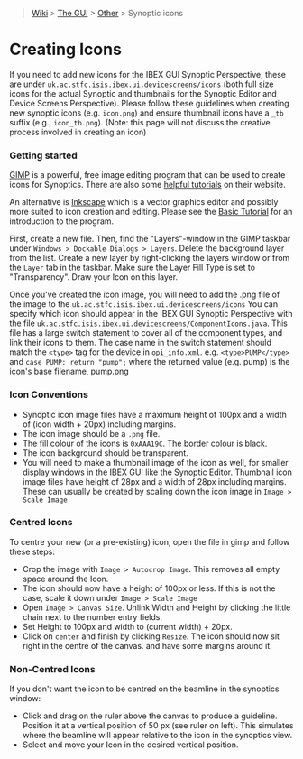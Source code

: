 > [Wiki](Home) > [The GUI](The-GUI) > [Other](GUI-Other) > Synoptic icons

# Creating Icons

If you need to add new icons for the IBEX GUI Synoptic Perspective, these are under `uk.ac.stfc.isis.ibex.ui.devicescreens/icons` (both full size icons for the actual Synoptic and thumbnails for the Synoptic Editor and Device Screens Perspective). Please follow these guidelines when creating new synoptic icons (e.g. `icon.png`) and ensure thumbnail icons have a `_tb` suffix (e.g., `icon_tb.png`).
(Note: this page will not discuss the creative process involved in creating an icon)

### Getting started

[GIMP](http://www.gimp.org/) is a powerful, free image editing program that can be used to create icons for Synoptics. There are also some [helpful tutorials](https://www.gimp.org/tutorials/) on their website.

An alternative is [Inkscape](https://inkscape.org/) which is a vector graphics editor and possibly more suited to icon creation and editing.  Please see the [Basic Tutorial](https://inkscape.org/en/doc/tutorials/basic/tutorial-basic.html) for an introduction to the program.

First, create a new file. Then, find the "Layers"-window in the GIMP taskbar under `Windows > Dockable Dialogs > Layers`. Delete the background layer from the list. Create a new layer by right-clicking the layers window or from the `Layer` tab in the taskbar. Make sure the Layer Fill Type is set to "Transparency". Draw your Icon on this layer.

Once you've created the icon image, you will need to add the .png file of the image to the `uk.ac.stfc.isis.ibex.ui.devicescreens/icons` You can specify which icon should appear in the IBEX GUI Synoptic Perspective with the file `uk.ac.stfc.isis.ibex.ui.devicescreens/ComponentIcons.java`.  This file has a large switch statement to cover all of the component types, and link their icons to them. The case name in the switch statement should match the `<type>` tag for the device in `opi_info.xml`.  e.g. `<type>PUMP</type>` and ```case PUMP: return "pump";``` where the returned value (e.g. pump) is the icon's base filename, pump.png



### Icon Conventions

* Synoptic icon image files have a maximum height of 100px and a width of (icon width + 20px) including margins.
* The icon image should be a `.png` file.
* The fill colour of the icons is `0xAAA19C`. The border colour is black.
* The icon background should be transparent.
* You will need to make a thumbnail image of the icon as well, for smaller display windows in the IBEX GUI like the Synoptic Editor. Thumbnail icon image files have height of 28px and a width of 28px including margins. These can usually be created by scaling down the icon image in `Image > Scale Image`

### Centred Icons
To centre your new (or a pre-existing) icon, open the file in gimp and follow these steps:
* Crop the image with `Image > Autocrop Image`. This removes all empty space around the Icon.
* The icon should now have a height of 100px or less. If this is not the case, scale it down under `Image > Scale Image`
* Open `Image > Canvas Size`. Unlink Width and Height by clicking the little chain next to the number entry fields.
* Set Height to 100px and width to (current width) + 20px.
* Click on `center` and finish by clicking `Resize`. The icon should now sit right in the centre of the canvas. and have some margins around it.

### Non-Centred Icons
If you don't want the icon to be centred on the beamline in the synoptics window: 
* Click and drag on the ruler above the canvas to produce a guideline. Position it at a vertical position of 50 px (see ruler on left). This simulates where the beamline will appear relative to the icon in the synoptics view.
* Select and move your Icon in the desired vertical position.
